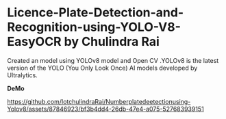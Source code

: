 # Licence-Plate-Detection-and-Recognition-using-YOLO-V8-EasyOCR by Chulindra Rai
Created an model using YOLOv8 model and Open CV .YOLOv8 is the latest version of the YOLO (You Only Look Once) AI models developed by Ultralytics.

**DeMo**






https://github.com/IotchulindraRai/Numberplatedeetectionusing-Yolov8/assets/87846923/bf3b4dd4-26db-47e4-a075-527683939151



















